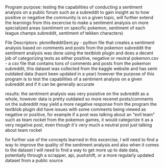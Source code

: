 Program purpose:
testing the capabilities of conducting a sentiment analysis on a public forum such as a subreddit
to gain insight as to how positive or negative the community is on a given topic, will further extend the learnings from this excercise to make a sentiment analysis 
on more specialized areas (sentiment on specific pokemon, sentiment of each league champs subreddit, sentiment of tekken characters)

File Descriptors:
pkmnRedditSent.py - python file that creates a sentiment analysis based on comments and posts from the pokemon subreddit
the sentiment analysis was done using the textblob plugin and does a decent job of categorizing texts as either positive, negative or neutral
pokemon.csv - a csv file that contains tons of comments and posts from the pokemon subreddit, this dataset was collected from the kaggle website and has semi outdated data (hasnt been updated in a year)
however the purpose of this program is to test the capabilities of a sentiment analysis on a given subreddit and if it can be generally accurate

results:
the sentiment analysis was very posistive on the subreddit as a whole, however data is pretty outdated so more recenet posts/comments on the subreddit may yield a more negative response from the program
the textblob plugin did have issues with some comments being viewed as negative or positive, for example if a post was talking about an "evil team" such as team rocket from the pokemon games, it would categorize it
as a very negative post, even though it's very much a neutral post just talking about team rocket

for further use of the concepts learned in this excercise, I will need to find a way to improve the quality of the sentiment analysis and also when it comes to the dataset I will need to find a way to get more up to
date data, potentially through a scrapper, api, pushshift, or a more regularly updated dataset from a public source

